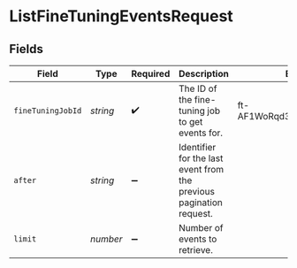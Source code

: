 # ListFineTuningEventsRequest


## Fields

| Field                                                               | Type                                                                | Required                                                            | Description                                                         | Example                                                             |
| ------------------------------------------------------------------- | ------------------------------------------------------------------- | ------------------------------------------------------------------- | ------------------------------------------------------------------- | ------------------------------------------------------------------- |
| `fineTuningJobId`                                                   | *string*                                                            | :heavy_check_mark:                                                  | The ID of the fine-tuning job to get events for.<br/>               | ft-AF1WoRqd3aJAHsqc9NY7iL8F                                         |
| `after`                                                             | *string*                                                            | :heavy_minus_sign:                                                  | Identifier for the last event from the previous pagination request. |                                                                     |
| `limit`                                                             | *number*                                                            | :heavy_minus_sign:                                                  | Number of events to retrieve.                                       |                                                                     |